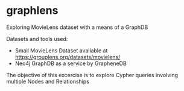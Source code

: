 # graphlens
Exploring MovieLens dataset with a means of a GraphDB

Datasets and tools used:
* Small MovieLens Dataset available at https://grouplens.org/datasets/movielens/
* Neo4j GraphDB as a service by GrapheneDB

The objective of this excercise is to explore Cypher queries involving multiple Nodes and Relationships
